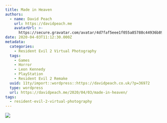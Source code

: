 ```yaml
---
title: Made in Heaven
authors:
  - name: David Peach
    url: https://davidpeach.me
    avatarUrl: >-
      https://secure.gravatar.com/avatar/4d7faf5eee1f055a85788c44936b8995eaab6dfb004e7854ec747ccb272e91ee?s=96&d=mm&r=g
date: 2020-04-03T11:12:30.000Z
metadata:
  categories:
    - Resident Evil 2 Virtual Photography
  tags:
    - Games
    - Horror
    - Leon Kennedy
    - PlayStation
    - Resident Evil 2 Remake
  uuid: 11ty/import::wordpress::https://davidpeach.co.uk/?p=36972
  type: wordpress
  url: https://davidpeach.me/2020/04/03/made-in-heaven/
tags:
  - resident-evil-2-virtual-photography
---
```

[![](/assets/RESIDENT-EVIL-2_20190127103256-iDTA4EWY8qJy.jpg)](/assets/RESIDENT-EVIL-2_20190127103256-iDTA4EWY8qJy.jpg)